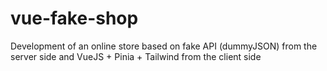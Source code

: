 # vue-fake-shop
Development of an online store based on fake API (dummyJSON) from the server side and VueJS + Pinia + Tailwind from the client side
